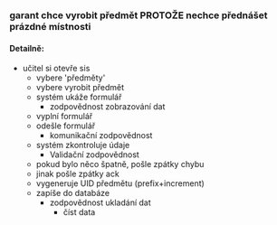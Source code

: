 ### garant chce vyrobit předmět PROTOŽE nechce přednášet prázdné místnosti

#### Detailně:

- učitel si otevře sis
    - vybere 'předměty'
    - vybere vyrobit předmět
    - systém ukáže formulář
        - zodpovědnost zobrazování dat
    - vyplní formulář
    - odešle formulář
        - komunikační zodpovědnost
    - systém zkontroluje údaje
        - Validační zodpovědnost
    - pokud bylo něco špatně, pošle zpátky chybu
    - jinak pošle zpátky ack
    - vygeneruje UID předmětu (prefix+increment)
    - zapíše do databáze
        - zodpovědnost ukladání dat
            - číst data